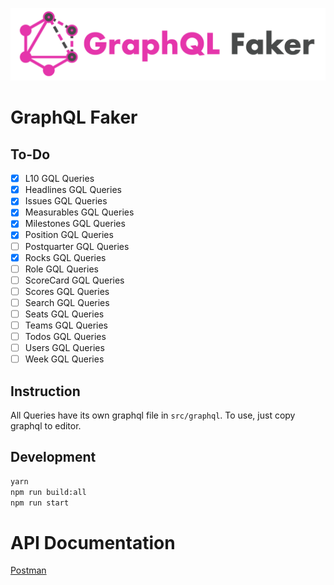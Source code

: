 ![GraphQL Faker logo](./docs/faker-logo-text.png)

# GraphQL Faker
## To-Do
- [x] L10 GQL Queries
- [x] Headlines GQL Queries
- [x] Issues GQL Queries
- [x] Measurables GQL Queries
- [x] Milestones GQL Queries
- [x] Position GQL Queries
- [ ] Postquarter GQL Queries
- [x] Rocks GQL Queries
- [ ] Role GQL Queries
- [ ] ScoreCard GQL Queries
- [ ] Scores GQL Queries
- [ ] Search GQL Queries
- [ ] Seats GQL Queries
- [ ] Teams GQL Queries
- [ ] Todos GQL Queries
- [ ] Users GQL Queries
- [ ] Week GQL Queries

## Instruction
All Queries have its own graphql file in `src/graphql`. To use, just copy graphql to editor.

## Development

```sh
yarn
npm run build:all
npm run start
```


# API Documentation
[Postman](https://documenter.getpostman.com/view/9413824/SW17UbTs?version=latest)
